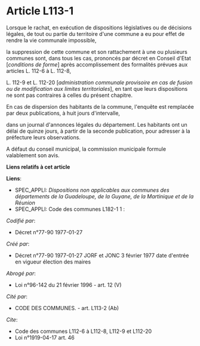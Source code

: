# Article L113-1

Lorsque le rachat, en exécution de dispositions législatives ou de décisions légales, de tout ou partie du territoire d'une
commune a eu pour effet de rendre la vie communale impossible,

la suppression de cette commune et son rattachement à une ou plusieurs communes sont, dans tous les cas, prononcés par décret
en Conseil d'Etat [*conditions de forme*] après accomplissement des formalités prévues aux articles L. 112-6 à L. 112-8,

L. 112-9 et L. 112-20 [*administration communale provisoire en cas de fusion ou de modification aux limites territoriales*],
en tant que leurs dispositions ne sont pas contraires à celles du présent chapitre. 

En cas de dispersion des habitants de la commune, l'enquête est remplacée par deux publications, à huit jours d'intervalle,

dans un journal d'annonces légales du département. Les habitants ont un délai de quinze jours, à partir de la seconde
publication, pour adresser à la préfecture leurs observations. 

A défaut du conseil municipal, la commission municipale formule valablement son avis.

**Liens relatifs à cet article**

**Liens**:

  - SPEC_APPLI: *Dispositions non applicables aux communes des départements de la Guadeloupe, de la Guyane, de la Martinique et de la Réunion*
  - SPEC_APPLI: Code des communes L182-1 1 :

_Codifié par_:

  - Décret n°77-90 1977-01-27

_Créé par_:

  - Décret n°77-90 1977-01-27 JORF et JONC 3 février 1977 date d'entrée en vigueur élection des maires

_Abrogé par_:

  - Loi n°96-142 du 21 février 1996 - art. 12 (V)

_Cité par_:

  - CODE DES COMMUNES. - art. L113-2 (Ab)

_Cite_:

  - Code des communes L112-6 à L112-8, L112-9 et L112-20
  - Loi n°1919-04-17 art. 46
